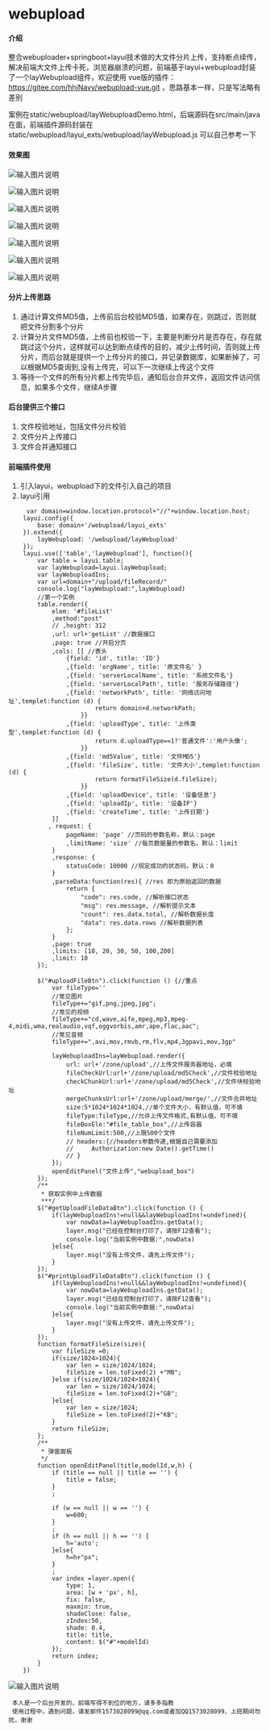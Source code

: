# webupload

#### 介绍
整合webuploader+springboot+layui技术做的大文件分片上传，支持断点续传，解决前端大文件上传卡死，浏览器崩溃的问题，前端基于layui+webupload封装了一个layWebupload组件，欢迎使用
vue版的插件： https://gitee.com/hhjNavy/webupload-vue.git ，思路基本一样，只是写法略有差别

案例在static/webupload/layWebuploadDemo.html，后端源码在src/main/java在面，前端插件源码封装在static/webupload/layui_exts/webupload/layWebupload.js 可以自己参考一下

#### 效果图
![输入图片说明](https://images.gitee.com/uploads/images/2020/0503/215836_47f7ab16_1981821.png "weupload1.png")

![输入图片说明](https://images.gitee.com/uploads/images/2020/0503/215923_424e65cd_1981821.png "webuplaod2.png")

![输入图片说明](https://images.gitee.com/uploads/images/2020/0503/215943_1f8881dd_1981821.png "webupload3.png")

![输入图片说明](https://images.gitee.com/uploads/images/2020/0503/220023_329b0dfb_1981821.png "webupload4.png")

![输入图片说明](https://images.gitee.com/uploads/images/2020/0503/220035_e9e7d526_1981821.png "webupload5.png")

![输入图片说明](https://images.gitee.com/uploads/images/2020/0503/220049_19b4b69f_1981821.png "webupload6.png")

![输入图片说明](https://images.gitee.com/uploads/images/2020/0503/220059_1b6a3084_1981821.png "webupload7.png")

#### 分片上传思路

1. 通过计算文件MD5值，上传前后台校验MD5值，如果存在，则跳过，否则就把文件分割多个分片
2. 计算分片文件MD5值，上传前也校验一下，主要是判断分片是否存在，存在就跳过这个分片，这样就可以达到断点续传的目的，减少上传时间，否则就上传
分片，而后台就是提供一个上传分片的接口，并记录数据库，如果断掉了，可以根据MD5查询到,没有上传完，可以下一次继续上传这个文件
3. 等待一个文件的所有分片都上传完毕后，通知后台合并文件，返回文件访问信息，如果多个文件，继续A步骤

#### 后台提供三个接口

1. 文件校验地址，包括文件分片校验
2. 文件分片上传接口 
3. 文件合并通知接口

#### 前端插件使用

1. 引入layui，webupload下的文件引入自己的项目
2. layui引用
```
     var domain=window.location.protocol+"//"+window.location.host;
    layui.config({
        base: domain+'/webupload/layui_exts'
    }).extend({
        layWebupload: '/webupload/layWebupload'
    });
    layui.use(['table','layWebupload'], function(){
        var table = layui.table;
        var layWebupload=layui.layWebupload;
        var layWebuploadIns;
        var url=domain+"/upload/fileRecord/"
        console.log("layWebupload:",layWebupload)
        //第一个实例
        table.render({
            elem: '#fileList'
            ,method:"post"
            // ,height: 312
            ,url: url+'getList' //数据接口
            ,page: true //开启分页
            ,cols: [[ //表头
                {field: 'id', title: 'ID'}
                ,{field: 'orgName', title: '原文件名' }
                ,{field: 'serverLocalName', title: '系统文件名'}
                ,{field: 'serverLocalPath', title: '服务存储路径'}
                ,{field: 'networkPath', title: '网络访问地址',templet:function (d) {
                        return domain+d.networkPath;
                    }}
                ,{field: 'uploadType', title: '上传类型',templet:function (d) {
                        return d.uploadType==1?'普通文件':'用户头像';
                    }}
                ,{field: 'md5Value', title: '文件MD5'}
                ,{field: 'fileSize', title: '文件大小',templet:function (d) {
                        return formatFileSize(d.fileSize);
                    }}
                ,{field: 'uploadDevice', title: '设备信息'}
                ,{field: 'uploadIp', title: '设备IP'}
                ,{field: 'createTime', title: '上传日期'}
            ]]
           , request: {
                pageName: 'page' //页码的参数名称，默认：page
                ,limitName: 'size' //每页数据量的参数名，默认：limit
            }
            ,response: {
                statusCode: 10000 //规定成功的状态码，默认：0
            }
            ,parseData:function(res){ //res 即为原始返回的数据
                return {
                    "code": res.code, //解析接口状态
                    "msg": res.message, //解析提示文本
                    "count": res.data.total, //解析数据长度
                    "data": res.data.rows //解析数据列表
                };
            }
            ,page: true
            ,limits: [10, 20, 30, 50, 100,200]
            ,limit: 10
        });

        $("#uploadFileBtn").click(function () {//重点
            var fileType=''
            //常见图片
            fileType+="gif,png,jpeg,jpg";
            //常见的视频
            fileType+="cd,wave,aife,mpeg,mp3,mpeg-4,midi,wma,realaudio,vqf,oggvorbis,amr,ape,flac,aac";
            //常见音频
            fileType+=",avi,mov,rmvb,rm,flv,mp4,3gpavi,mov,3gp"

            layWebuploadIns=layWebupload.render({
                url: url+'/zone/upload',//上传文件服务器地址，必填
                fileCheckUrl:url+'/zone/upload/md5Check',//文件校验地址
                checkChunkUrl:url+'/zone/upload/md5Check',//文件块校验地址
                mergeChunksUrl:url+'/zone/upload/merge/',//文件合并地址
                size:5*1024*1024*1024,//单个文件大小，有默认值，可不填
                fileType:fileType,//允许上传文件格式,有默认值，可不填
                fileBoxEle:"#file_table_box",//上传容器
                fileNumLimit:500,//上限500个文件
                // headers:{//headers参数传递,根据自己需要添加
                //     Authorization:new Date().getTime()
                // }
            });
            openEditPanel("文件上传","webupload_box")
        });
        /**
         * 获取实例中上传数据
         ***/
        $("#getUploadFileDataBtn").click(function () {
            if(layWebuploadIns!=null&&layWebuploadIns!=undefined){
                var nowData=layWebuploadIns.getData();
                layer.msg("已经在控制台打印了，请按F12查看");
                console.log("当前实例中数据:",nowData)
            }else{
                layer.msg("没有上传文件，请先上传文件");
            }
        });
        $("#printUploadFileDataBtn").click(function () {
            if(layWebuploadIns!=null&&layWebuploadIns!=undefined){
                var nowData=layWebuploadIns.getData();
                layer.msg("已经在控制台打印了，请按F12查看");
                console.log("当前实例中数据:",nowData)
            }else{
                layer.msg("没有上传文件，请先上传文件");
            }
        });
        function formatFileSize(size){
            var fileSize =0;
            if(size/1024>1024){
                var len = size/1024/1024;
                fileSize = len.toFixed(2) +"MB";
            }else if(size/1024/1024>1024){
                var len = size/1024/1024;
                fileSize = len.toFixed(2)+"GB";
            }else{
                var len = size/1024;
                fileSize = len.toFixed(2)+"KB";
            }
            return fileSize;
        };
        /**
         * 弹窗面板
         */
        function openEditPanel(title,modelId,w,h) {
            if (title == null || title == '') {
                title = false;
            }
            ;

            if (w == null || w == '') {
                w=600;
            }
            ;
            if (h == null || h == '') {
                h='auto';
            }else{
                h=h+"px";
            }
            ;
            var index =layer.open({
                type: 1,
                area: [w + 'px', h],
                fix: false,
                maxmin: true,
                shadeClose: false,
                zIndex:50,
                shade: 0.4,
                title: title,
                content: $("#"+modelId)
            });
            return index;
        }
    })
````

 

![输入图片说明](https://images.gitee.com/uploads/images/2020/0503/223604_a79518f4_1981821.png "usewebupload.png")


````
 本人是一个后台开发的，前端写得不到位的地方，请多多指教
 使用过程中，遇到问题，请发邮件1573028099@qq.com或者加QQ1573028099，上班期间勿扰，谢谢
